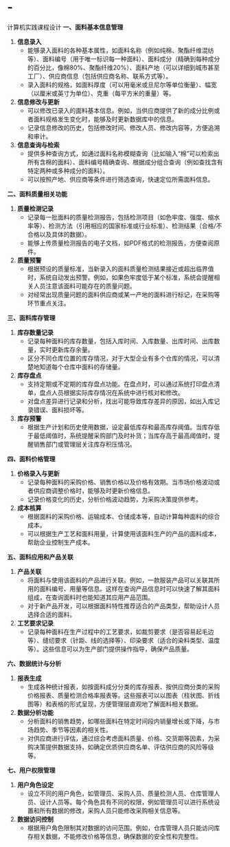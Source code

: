 # -
计算机实践课程设计
**一、面料基本信息管理**

1. **信息录入**
   - 能够录入面料的各种基本属性，如面料名称（例如纯棉、聚酯纤维混纺等）、面料编号（用于唯一标识每一种面料）、面料成分（精确到每种成分的百分比，像棉80%、聚酯纤维20%）、面料产地（可以详细到城市甚至工厂）、供应商信息（包括供应商名称、联系方式等）。
   - 录入面料的规格，如面料厚度（可以用毫米或旦尼尔等单位衡量）、幅宽（以厘米或英寸为单位）、克重（每平方米的重量）等。
2. **信息修改与更新**
   - 可以修改已录入的面料基本信息。例如，当供应商提供了新的成分比例或者面料规格发生变化时，能够及时更新数据库中的信息。
   - 记录信息修改的历史，包括修改时间、修改人员、修改内容等，方便追溯和审计。
3. **信息查询与检索**
   - 提供多种查询方式，如通过面料名称模糊查询（比如输入“棉”可以检索出所有含棉的面料）、面料编号精确查询、根据成分组合查询（例如查找含有特定两种或多种成分的面料）。
   - 可以按照产地、供应商等条件进行筛选查询，快速定位所需面料信息。

**二、面料质量相关功能**

1. **质量检测记录**
   - 记录每一批面料的质量检测报告，包括检测项目（如色牢度、强度、缩水率等）、检测方法（引用相应的国家标准或行业标准）、检测结果（合格/不合格以及具体的数据）。
   - 能够上传质量检测报告的电子文档，如PDF格式的检测报告，方便查阅原件。
2. **质量预警**
   - 根据预设的质量标准，当新录入的面料质量检测结果接近或超出临界值时，系统自动发出预警。例如，如果色牢度低于某个标准，系统会提醒相关人员注意该面料可能存在的质量问题。
   - 对经常出现质量问题的面料供应商或某一产地的面料进行标记，在采购等环节重点关注。

**三、面料库存管理**

1. **库存数量记录**
   - 记录每种面料的库存数量，包括入库时间、入库数量、出库时间、出库数量，实时更新库存余量。
   - 区分不同仓库位置的库存情况，对于大型企业有多个仓库的情况，可以清楚地知道每个仓库中面料的存储量。
2. **库存盘点**
   - 支持定期或不定期的库存盘点功能。在盘点时，可以通过系统打印盘点清单，盘点人员根据实际库存情况在系统中进行核对和修改。
   - 对盘点差异进行记录和分析，找出可能导致库存差异的原因，如出入库记录错误、面料损坏等。
3. **库存预警**
   - 根据生产计划和历史使用数据，设定最低库存和最高库存阈值。当库存低于最低阈值时，系统提醒采购部门及时补货；当库存高于最高阈值时，提醒销售部门或管理层关注库存积压情况。

**四、面料价格管理**

1. **价格录入与更新**
   - 记录每种面料的采购价格、销售价格以及价格有效期。当市场价格波动或者供应商调整价格时，能够及时更新价格信息。
   - 记录价格变化的历史，分析价格波动趋势，为采购决策提供参考。
2. **成本核算**
   - 根据面料的采购价格、运输成本、仓储成本等，自动计算每种面料的综合成本。
   - 可以根据生产工艺和面料用量，计算使用该面料生产的产品的面料成本，帮助企业控制生产成本。

**五、面料应用和产品关联**

1. **产品关联**
   - 将面料与使用该面料的产品进行关联。例如，一款服装产品可以关联其所用的面料编号、用量等信息。这样在查询产品信息时可以快速了解其面料组成，在查询面料时也能知道其应用产品范围。
   - 对于新产品开发，可以根据面料特性推荐适合的产品类型，帮助设计人员选择合适的面料。
2. **工艺要求记录**
   - 记录每种面料在生产过程中的工艺要求，如裁剪要求（是否容易起毛边等）、缝纫要求（针距、线的选择等）、印染要求（适合的染料类型、温度等）。这些信息可以为生产部门提供操作指导，确保产品质量。

**六、数据统计与分析**

1. **报表生成**
   - 生成各种统计报表，如按面料成分分类的库存报表、按供应商分类的采购价格报表、质量检测合格率报表等。这些报表可以以图表（柱状图、折线图等）和表格的形式呈现，方便管理层直观地了解面料相关数据。
2. **数据分析功能**
   - 分析面料的销售趋势，如哪些面料在特定时间段内销量增长或下降，与市场趋势、季节等因素的相关性。
   - 对供应商进行评估，通过综合考虑面料质量、价格、交货期等因素，为采购决策提供数据支持，如确定优质供应商名单、评估供应商的风险等级等。

**七、用户权限管理**

1. **用户角色设定**
   - 设立不同的用户角色，如管理员、采购人员、质量检测人员、仓库管理人员、设计人员等。每个角色具有不同的权限，例如管理员可以进行系统设置和所有数据的修改，采购人员只能修改采购相关信息等。
2. **数据访问控制**
   - 根据用户角色限制其对数据的访问范围。例如，仓库管理人员只能访问库存相关数据，不能修改价格等信息，确保数据的安全性和完整性。
